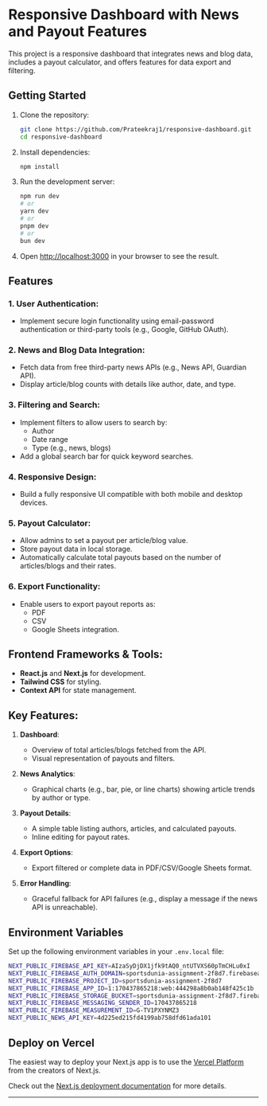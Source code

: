 
# Responsive Dashboard with News and Payout Features

This project is a responsive dashboard that integrates news and blog data, includes a payout calculator, and offers features for data export and filtering.

## Getting Started

1. Clone the repository:

   ```bash
   git clone https://github.com/Prateekraj1/responsive-dashboard.git
   cd responsive-dashboard
   ```

2. Install dependencies:

   ```bash
   npm install
   ```

3. Run the development server:

   ```bash
   npm run dev
   # or
   yarn dev
   # or
   pnpm dev
   # or
   bun dev
   ```

4. Open [http://localhost:3000](http://localhost:3000) in your browser to see the result.

## Features

### 1. User Authentication:
- Implement secure login functionality using email-password authentication or third-party tools (e.g., Google, GitHub OAuth).

### 2. News and Blog Data Integration:
- Fetch data from free third-party news APIs (e.g., News API, Guardian API).
- Display article/blog counts with details like author, date, and type.

### 3. Filtering and Search:
- Implement filters to allow users to search by:
  - Author
  - Date range
  - Type (e.g., news, blogs)
- Add a global search bar for quick keyword searches.

### 4. Responsive Design:
- Build a fully responsive UI compatible with both mobile and desktop devices.

### 5. Payout Calculator:
- Allow admins to set a payout per article/blog value.
- Store payout data in local storage.
- Automatically calculate total payouts based on the number of articles/blogs and their rates.

### 6. Export Functionality:
- Enable users to export payout reports as:
  - PDF
  - CSV
  - Google Sheets integration.

## Frontend Frameworks & Tools:
- **React.js** and **Next.js** for development.
- **Tailwind CSS** for styling.
- **Context API** for state management.

## Key Features:
1. **Dashboard**:
   - Overview of total articles/blogs fetched from the API.
   - Visual representation of payouts and filters.

2. **News Analytics**:
   - Graphical charts (e.g., bar, pie, or line charts) showing article trends by author or type.

3. **Payout Details**:
   - A simple table listing authors, articles, and calculated payouts.
   - Inline editing for payout rates.

4. **Export Options**:
   - Export filtered or complete data in PDF/CSV/Google Sheets format.

5. **Error Handling**:
   - Graceful fallback for API failures (e.g., display a message if the news API is unreachable).

## Environment Variables

Set up the following environment variables in your `.env.local` file:

```bash
NEXT_PUBLIC_FIREBASE_API_KEY=AIzaSyDjDX1jfk9tAQ0_ntUTVXS60pTmCHLu0xI
NEXT_PUBLIC_FIREBASE_AUTH_DOMAIN=sportsdunia-assignment-2f8d7.firebaseapp.com
NEXT_PUBLIC_FIREBASE_PROJECT_ID=sportsdunia-assignment-2f8d7
NEXT_PUBLIC_FIREBASE_APP_ID=1:170437865218:web:444298a8b0ab148f425c1b
NEXT_PUBLIC_FIREBASE_STORAGE_BUCKET=sportsdunia-assignment-2f8d7.firebasestorage.app
NEXT_PUBLIC_FIREBASE_MESSAGING_SENDER_ID=170437865218
NEXT_PUBLIC_FIREBASE_MEASUREMENT_ID=G-TV1PXYNMZ3
NEXT_PUBLIC_NEWS_API_KEY=4d225ed215fd4199ab758dfd61ada101
```

## Deploy on Vercel

The easiest way to deploy your Next.js app is to use the [Vercel Platform](https://vercel.com/new?utm_medium=default-template&filter=next.js&utm_source=create-next-app&utm_campaign=create-next-app-readme) from the creators of Next.js.

Check out the [Next.js deployment documentation](https://nextjs.org/docs/app/building-your-application/deploying) for more details.

---

